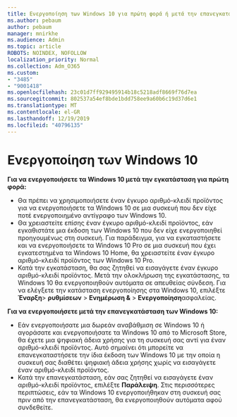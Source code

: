 ```yaml
---
title: Ενεργοποίηση των Windows 10 για πρώτη φορά ή μετά την επανεγκατάσταση
ms.author: pebaum
author: pebaum
manager: mnirkhe
ms.audience: Admin
ms.topic: article
ROBOTS: NOINDEX, NOFOLLOW
localization_priority: Normal
ms.collection: Adm_O365
ms.custom:
- "3485"
- "9001418"
ms.openlocfilehash: 23c01d7ff929495914b18c5218adf8669f76d7ea
ms.sourcegitcommit: 802537a54ef8bde1bdd758ee9a60b6c19d37d6e1
ms.translationtype: MT
ms.contentlocale: el-GR
ms.lasthandoff: 12/19/2019
ms.locfileid: "40796135"
---
```

# <a name="activate-windows-10"></a>Ενεργοποίηση των Windows 10

**Για να ενεργοποιήσετε τα Windows 10 μετά την εγκατάσταση για πρώτη φορά:**

- Θα πρέπει να χρησιμοποιήσετε έναν έγκυρο αριθμό-κλειδί προϊόντος για να ενεργοποιήσετε τα Windows 10 σε μια συσκευή που δεν είχε ποτέ ενεργοποιημένο αντίγραφο των Windows 10.
- Θα χρειαστείτε επίσης έναν έγκυρο αριθμό-κλειδί προϊόντος, εάν εγκαθιστάτε μια έκδοση των Windows 10 που δεν είχε ενεργοποιηθεί προηγουμένως στη συσκευή. Για παράδειγμα, για να εγκαταστήσετε και να ενεργοποιήσετε τα Windows 10 Pro σε μια συσκευή που έχει εγκατεστημένα τα Windows 10 Home, θα χρειαστείτε έναν έγκυρο αριθμό-κλειδί προϊόντος των Windows 10 Pro.
- Κατά την εγκατάσταση, θα σας ζητηθεί να εισαγάγετε έναν έγκυρο αριθμό-κλειδί προϊόντος. Μετά την ολοκλήρωση της εγκατάστασης, τα Windows 10 θα ενεργοποιηθούν αυτόματα σε απευθείας σύνδεση. Για να ελέγξετε την κατάσταση ενεργοποίησης στα Windows 10, επιλέξτε **Έναρξη**> **ρυθμίσεων** > **Ενημέρωση &** > **Ενεργοποίηση**ασφαλείας.

**Για να ενεργοποιήσετε μετά την επανεγκατάσταση των Windows 10:**

- Εάν ενεργοποιήσατε μια δωρεάν αναβάθμιση σε Windows 10 ή αγοράσατε και ενεργοποιήσατε τα Windows 10 από το Microsoft Store, θα έχετε μια ψηφιακή άδεια χρήσης για τη συσκευή σας αντί για έναν αριθμό-κλειδί προϊόντος. Αυτό σημαίνει ότι μπορείτε να επανεγκαταστήσετε την ίδια έκδοση των Windows 10 με την οποία η συσκευή σας διαθέτει ψηφιακή άδεια χρήσης χωρίς να εισαγάγετε έναν αριθμό-κλειδί προϊόντος.
- Κατά την επανεγκατάσταση, εάν σας ζητηθεί να εισαγάγετε έναν αριθμό-κλειδί προϊόντος, επιλέξτε **Παράλειψη**. Στις περισσότερες περιπτώσεις, εάν τα Windows 10 ενεργοποιήθηκαν στη συσκευή σας πριν από την επανεγκατάσταση, θα ενεργοποιηθούν αυτόματα αφού συνδεθείτε.

